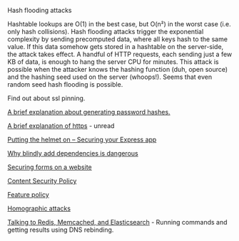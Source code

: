 Hash flooding attacks

Hashtable lookups are O\(1\) in the best case, but O\(n²\) in the worst case \(i.e. only hash collisions\). Hash flooding attacks trigger the exponential complexity by sending precomputed data, where all keys hash to the same value. If this data somehow gets stored in a hashtable on the server-side, the attack takes effect. A handful of HTTP requests, each sending just a few KB of data, is enough to hang the server CPU for minutes. This attack is possible when the attacker knows the hashing function \(duh, open source\) and the hashing seed used on the server \(whoops!\). Seems that even random seed hash flooding is possible.

Find out about ssl pinning.

[A brief explanation about generating password hashes.](http://www.blinkingcaret.com/2017/11/15/things-wanted-know-storing-passwords-afraid-ask/)

[A brief explanation of https](http://www.blinkingcaret.com/2017/01/18/brief-ish-explanation-of-how-https-works/) - unread

[Putting the helmet on – Securing your Express app](https://www.twilio.com/blog/2017/11/securing-your-express-app.html)

[Why blindly add dependencies is dangerous](https://hackernoon.com/im-harvesting-credit-card-numbers-and-passwords-from-your-site-here-s-how-9a8cb347c5b5)

[Securing forms on a website](https://hackernoon.com/part-2-how-to-stop-me-harvesting-credit-card-numbers-and-passwords-from-your-site-844f739659b9)

[Content Security Policy](https://developers.google.com/web/fundamentals/security/csp/)

[Feature policy](https://developers.google.com/web/updates/2018/06/feature-policy)

[Homographic attacks](https://dev.to/loganmeetsworld/homographs-attack--5a1p)

[Talking to Redis, Memcached, and Elasticsearch](https://bou.ke/blog/hacking-developers/) - Running commands and getting results using DNS rebinding.
